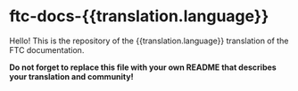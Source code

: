 # ftc-docs-{{translation.language}}

Hello! This is the repository of the {{translation.language}} translation of the FTC documentation.

**Do not forget to replace this file with your own README that describes your translation and community!**
